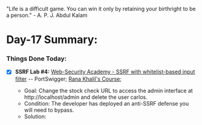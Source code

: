 "Life is a difficult game. You can win it only by retaining your birthright to be a person." - A. P. J. Abdul Kalam

# Day-17 Summary:

### Things Done Today:

- [X] **SSRF Lab #4:** [Web-Security Academy - SSRF with whitelist-based input filter](https://portswigger.net/web-security/ssrf/lab-ssrf-with-whitelist-filter) -- PortSwigger; [Rana Khalil's Course](https://ranakhalil.teachable.com/);
  
  -  Goal: Change the stock check URL to access the admin interface at http://localhost/admin and delete the user carlos. 
  -  Condition:  The developer has deployed an anti-SSRF defense you will need to bypass. 
  -  Solution: 
